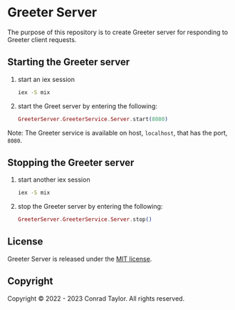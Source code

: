 # Greeter Server

The purpose of this repository is to create Greeter server
for responding to Greeter client requests.

## Starting the Greeter server

1. start an iex session

   ```zsh
   iex -S mix
   ```

2. start the Greet server by entering the following:

   ```elixir
   GreeterServer.GreeterService.Server.start(8080)
   ```

Note: The Greeter service is available on host, `localhost`, that has the port, `8080`.

## Stopping the Greeter server

1. start another iex session

   ```zsh
   iex -S mix
   ```

2. stop the Greeter server by entering the following:

   ```elixir
   GreeterServer.GreeterService.Server.stop()
   ```

## License

Greeter Server is released under the [MIT license](./LICENSE.md).

## Copyright

Copyright &copy; 2022 - 2023 Conrad Taylor. All rights reserved.
